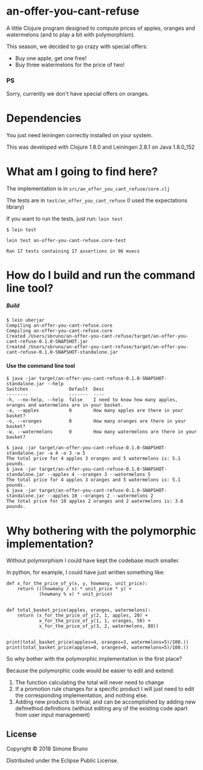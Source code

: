 # an-offer-you-cant-refuse

A little Clojure program designed to compute prices of apples, oranges and watermelons (and to play a bit with polymorphism).

This season, we decided to go crazy with special offers:

- Buy one apple, get one free!
- Buy three watermelons for the price of two!

### PS

Sorry, currently we don't have special offers on oranges.

# Dependencies

You just need leiningen correctly installed on your system.

This was developed with Clojure 1.8.0 and Leiningen 2.8.1 on Java 1.8.0\_152 

# What am I going to find here?

The implementation is in `src/an_offer_you_cant_refuse/core.clj`

The tests are in `test/an_offer_you_cant_refuse` (I used the expectations library)

If you want to run the tests, just run: `lein test`

```
$ lein test

lein test an-offer-you-cant-refuse.core-test

Ran 17 tests containing 17 assertions in 96 msecs

```

# How do I build and run the command line tool?


##### Build
```
$ lein uberjar
Compiling an-offer-you-cant-refuse.core
Compiling an-offer-you-cant-refuse.core
Created /Users/sbruno/an-offer-you-cant-refuse/target/an-offer-you-cant-refuse-0.1.0-SNAPSHOT.jar
Created /Users/sbruno/an-offer-you-cant-refuse/target/an-offer-you-cant-refuse-0.1.0-SNAPSHOT-standalone.jar
```

####  Use the command line tool
  
```
$ java -jar target/an-offer-you-cant-refuse-0.1.0-SNAPSHOT-standalone.jar --help
Switches               Default  Desc
--------               -------  ----
-h, --no-help, --help  false    I need to know how many apples, oranges and watermelons are in your basket.
-a, --apples           0        How many apples are there in your basket?
-o, --oranges          0        How many oranges are there in your basket?
-w, --watermelons      0        How many watermelons are there in your basket?

$ java -jar target/an-offer-you-cant-refuse-0.1.0-SNAPSHOT-standalone.jar -a 4 -o 3 -w 5
The total price for 4 apples 3 oranges and 5 watermelons is: 5.1 pounds.
$ java -jar target/an-offer-you-cant-refuse-0.1.0-SNAPSHOT-standalone.jar --apples 4 --oranges 3 --watermelons 5
The total price for 4 apples 3 oranges and 5 watermelons is: 5.1 pounds.
$ java -jar target/an-offer-you-cant-refuse-0.1.0-SNAPSHOT-standalone.jar --apples 10 --oranges 2 --watermelons 2
The total price for 10 apples 2 oranges and 2 watermelons is: 3.6 pounds.
```
# Why bothering with the polymorphic implementation?

Without polymorphism I could have kept the codebase much smaller.

In python, for example, I could have just written something like:

```
def x_for_the_price_of_y(x, y, howmany, unit_price):
    return (((howmany / x) * unit_price * y) +
            (howmany % x) * unit_price)


def total_basket_price(apples, oranges, watermelons):
    return (x_for_the_price_of_y(2, 1, apples, 20) +
            x_for_the_price_of_y(1, 1, oranges, 50) +
            x_for_the_price_of_y(3, 2, watermelons, 80))


print(total_basket_price(apples=4, oranges=3, watermelons=5)/100.))
print(total_basket_price(apples=0, oranges=0, watermelons=5)/100.))
```

So why bother with the polymorphic implementation in the first place?

Because the polymorphic code would be easier to edit and extend:
1. The function calculating the total will never need to change
2. If a promotion rule changes for a specific product I will just need to edit the corresponding implementation, and nothing else.
3. Adding new products is trivial, and can be accomplished by adding new defmethod
 definitions (without editing any of the existing code apart from user input management)


## License

Copyright © 2018 Simone Bruno

Distributed under the Eclipse Public License.

